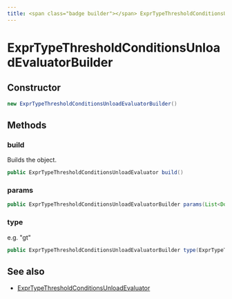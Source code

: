 ```yaml
---
title: <span class="badge builder"></span> ExprTypeThresholdConditionsUnloadEvaluatorBuilder
---
```

# <span class="badge builder"></span> ExprTypeThresholdConditionsUnloadEvaluatorBuilder

## Constructor

```java
new ExprTypeThresholdConditionsUnloadEvaluatorBuilder()
```
## Methods

### <span class="badge object-method"></span> build

Builds the object.

```java
public ExprTypeThresholdConditionsUnloadEvaluator build()
```

### <span class="badge object-method"></span> params

```java
public ExprTypeThresholdConditionsUnloadEvaluatorBuilder params(List<Double> params)
```

### <span class="badge object-method"></span> type

e.g. "gt"

```java
public ExprTypeThresholdConditionsUnloadEvaluatorBuilder type(ExprTypeThresholdConditionsUnloadEvaluatorType type)
```

## See also

 * <span class="badge object-type-class"></span> [ExprTypeThresholdConditionsUnloadEvaluator](./object-ExprTypeThresholdConditionsUnloadEvaluator.md)
